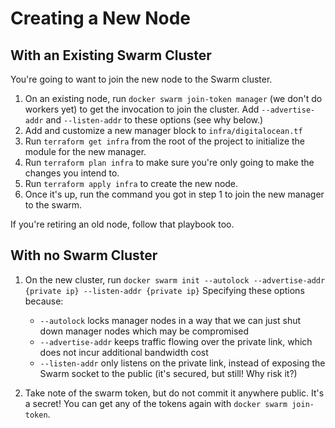 # Creating a New Node

## With an Existing Swarm Cluster

You're going to want to join the new node to the Swarm cluster.

1. On an existing node, run `docker swarm join-token manager` (we don't do workers yet) to get the invocation to join the cluster.
   Add `--advertise-addr` and `--listen-addr` to these options (see why below.)
2. Add and customize a new manager block to `infra/digitalocean.tf`
3. Run `terraform get infra` from the root of the project to initialize the module for the new manager.
4. Run `terraform plan infra` to make sure you're only going to make the changes you intend to.
5. Run `terraform apply infra` to create the new node.
6. Once it's up, run the command you got in step 1 to join the new manager to the swarm.

If you're retiring an old node, follow that playbook too.

## With no Swarm Cluster

1. On the new cluster, run `docker swarm init --autolock --advertise-addr {private ip} --listen-addr {private ip}`
   Specifying these options because:

   - `--autolock` locks manager nodes in a way that we can just shut down manager nodes which may be compromised
   - `--advertise-addr` keeps traffic flowing over the private link, which does not incur additional bandwidth cost
   - `--listen-addr` only listens on the private link, instead of exposing the Swarm socket to the public (it's secured, but still! Why risk it?)
2. Take note of the swarm token, but do not commit it anywhere public.
   It's a secret!
   You can get any of the tokens again with `docker swarm join-token`.
